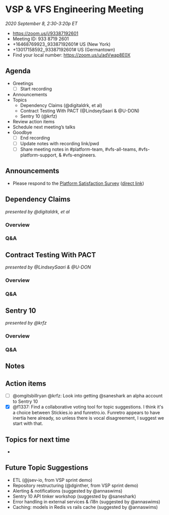 # VSP & VFS Engineering Meeting

_2020 September 8, 2:30-3:20p ET_

- https://zoom.us/j/93387192601
- Meeting ID: 933 8719 2601
- +16468769923,,93387192601# US (New York)
- +13017158592,,93387192601# US (Germantown)
- Find your local number: https://zoom.us/u/adVwap8E0X

## Agenda

- Greetings
  - [ ] Start recording
- Announcements
- Topics
  - Dependency Claims (@digitaldrk, et al)
  - Contract Testing With PACT (@LindseySaari & @U-DON)
  - Sentry 10 (@krfz)
- Review action items
- Schedule next meeting’s talks
- Goodbye
  - [ ] End recording
  - [ ] Update notes with recording link/pwd
  - [ ] Share meeting notes in #platform-team, #vfs-all-teams, #vfs-platform-support, & #vfs-engineers.

## Announcements

- Please respond to the [Platform Satisfaction Survey](https://dsva.slack.com/archives/CE4304QPK/p1598547094042800) ([direct link](https://ows.io/qs/01s2dd7l))

## Dependency Claims

_presented by @digitaldrk, et al_

### Overview

### Q&A

## Contract Testing With PACT

_presented by @LindseySaari & @U-DON_

### Overview

### Q&A


## Sentry 10

_presented by @krfz_

### Overview


### Q&A


## Notes


## Action items

- [ ] @omgitsbillryan @krfz: Look into getting @saneshark an alpha account to Sentry 10
- [x] @f1337: Find a collaborative voting tool for topic suggestions. I think it's a choice between Stickies.io and funretro.io. Funretro appears to have inertia here already, so unless there is vocal disagreement, I suggest we start with that.

## Topics for next time

-

## Future Topic Suggestions

- ETL (@jsev-io, from VSP sprint demo)
- Repository restructuring (@dginther, from VSP sprint demo)
- Alerting & notifications (suggested by @annaswims)
- Sentry 10 API tinker workshop (suggested by @saneshark)
- Error handling in external services & i18n (suggested by @annaswims)
- Caching: models in Redis vs rails cache (suggested by @annaswims)
